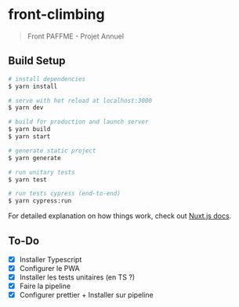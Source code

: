 # front-climbing

> Front PAFFME - Projet Annuel

## Build Setup

``` bash
# install dependencies
$ yarn install

# serve with hot reload at localhost:3000
$ yarn dev

# build for production and launch server
$ yarn build
$ yarn start

# generate static project
$ yarn generate

# run unitary tests
$ yarn test

# run tests cypress (end-to-end)
$ yarn cypress:run
```

For detailed explanation on how things work, check out [Nuxt.js docs](https://nuxtjs.org).

To-Do
----
- [x] Installer Typescript
- [x] Configurer le PWA
- [x] Installer les tests unitaires (en TS ?)
- [x] Faire la pipeline
- [x] Configurer prettier + Installer sur pipeline
